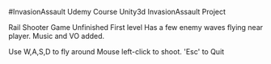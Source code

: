 #InvasionAssault
Udemy Course Unity3d InvasionAssault Project

Rail Shooter Game
Unfinished First level
Has a few enemy waves flying near player.
Music and VO added.

Use W,A,S,D to fly around
Mouse left-click to shoot.
'Esc' to Quit
